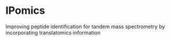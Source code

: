 # IPomics
Improving peptide identification for tandem mass spectrometry by incorporating translatomics information

